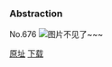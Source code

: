 ### Abstraction
No.676
![图片不见了~~~](https://imgs.xkcd.com/comics/abstraction.png)

[原址](https://xkcd.com//676) [下载](https://imgs.xkcd.com/comics/abstraction.png)

